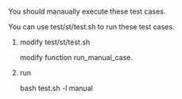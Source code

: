 You should manaually execute these test cases.

You can use test/st/test.sh to run these test cases.

1. modify test/st/test.sh

    modify function run_manual_case.

2. run

    bash test.sh -l manual